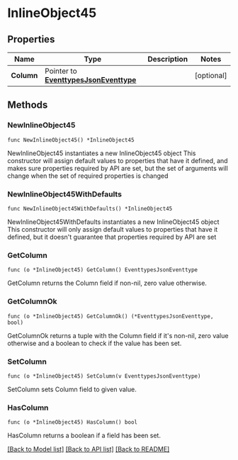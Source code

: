 # InlineObject45

## Properties

Name | Type | Description | Notes
------------ | ------------- | ------------- | -------------
**Column** | Pointer to [**EventtypesJsonEventtype**](_eventtypes_json_eventtype.md) |  | [optional] 

## Methods

### NewInlineObject45

`func NewInlineObject45() *InlineObject45`

NewInlineObject45 instantiates a new InlineObject45 object
This constructor will assign default values to properties that have it defined,
and makes sure properties required by API are set, but the set of arguments
will change when the set of required properties is changed

### NewInlineObject45WithDefaults

`func NewInlineObject45WithDefaults() *InlineObject45`

NewInlineObject45WithDefaults instantiates a new InlineObject45 object
This constructor will only assign default values to properties that have it defined,
but it doesn't guarantee that properties required by API are set

### GetColumn

`func (o *InlineObject45) GetColumn() EventtypesJsonEventtype`

GetColumn returns the Column field if non-nil, zero value otherwise.

### GetColumnOk

`func (o *InlineObject45) GetColumnOk() (*EventtypesJsonEventtype, bool)`

GetColumnOk returns a tuple with the Column field if it's non-nil, zero value otherwise
and a boolean to check if the value has been set.

### SetColumn

`func (o *InlineObject45) SetColumn(v EventtypesJsonEventtype)`

SetColumn sets Column field to given value.

### HasColumn

`func (o *InlineObject45) HasColumn() bool`

HasColumn returns a boolean if a field has been set.


[[Back to Model list]](../README.md#documentation-for-models) [[Back to API list]](../README.md#documentation-for-api-endpoints) [[Back to README]](../README.md)


